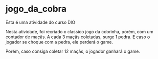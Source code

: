 # jogo_da_cobra
Esta é uma atividade do curso DIO

  Nesta atividade, foi recriado o classico jogo da cobrinha, porém, com um contador de maçãs.
A cada 3 maçãs coletadas, surge 1 pedra. E caso o jogador se choque com a pedra, ele perderá o game.

   Porém, caso consiga coletar 12 maçãs, o jogador ganhará o game.
